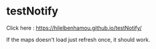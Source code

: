 # testNotify

Click here : 
https://hilelbenhamou.github.io/testNotify/

If the maps doesn't load just refresh once, it should work.
